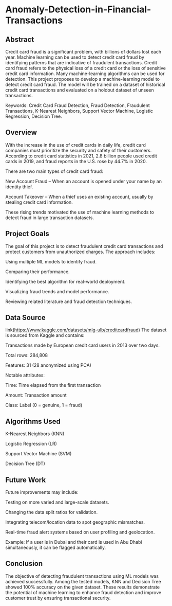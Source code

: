 # Anomaly-Detection-in-Financial-Transactions

## Abstract
Credit card fraud is a significant problem, with billions of dollars lost each year. Machine learning can be used to detect credit card fraud by identifying patterns that are indicative of fraudulent transactions. Credit card fraud refers to the physical loss of a credit card or the loss of sensitive credit card information. Many machine-learning algorithms can be used for detection. This project proposes to develop a machine-learning model to detect credit card fraud. The model will be trained on a dataset of historical credit card transactions and evaluated on a holdout dataset of unseen transactions.

Keywords: Credit Card Fraud Detection, Fraud Detection, Fraudulent Transactions, K-Nearest Neighbors, Support Vector Machine, Logistic Regression, Decision Tree.

## Overview
With the increase in the use of credit cards in daily life, credit card companies must prioritize the security and safety of their customers. According to credit card statistics in 2021, 2.8 billion people used credit cards in 2019, and fraud reports in the U.S. rose by 44.7% in 2020.

There are two main types of credit card fraud:

New Account Fraud – When an account is opened under your name by an identity thief.

Account Takeover – When a thief uses an existing account, usually by stealing credit card information.

These rising trends motivated the use of machine learning methods to detect fraud in large transaction datasets.

## Project Goals
The goal of this project is to detect fraudulent credit card transactions and protect customers from unauthorized charges. The approach includes:

Using multiple ML models to identify fraud.

Comparing their performance.

Identifying the best algorithm for real-world deployment.

Visualizing fraud trends and model performance.

Reviewing related literature and fraud detection techniques.

## Data Source
link(https://www.kaggle.com/datasets/mlg-ulb/creditcardfraud)
The dataset is sourced from Kaggle and contains:

Transactions made by European credit card users in 2013 over two days.

Total rows: 284,808

Features: 31 (28 anonymized using PCA)

Notable attributes:

Time: Time elapsed from the first transaction

Amount: Transaction amount

Class: Label (0 = genuine, 1 = fraud)

## Algorithms Used
K-Nearest Neighbors (KNN)

Logistic Regression (LR)

Support Vector Machine (SVM)

Decision Tree (DT)

## Future Work
Future improvements may include:

Testing on more varied and large-scale datasets.

Changing the data split ratios for validation.

Integrating telecom/location data to spot geographic mismatches.

Real-time fraud alert systems based on user profiling and geolocation.

Example: If a user is in Dubai and their card is used in Abu Dhabi simultaneously, it can be flagged automatically.

## Conclusion
The objective of detecting fraudulent transactions using ML models was achieved successfully. Among the tested models, KNN and Decision Tree showed 100% accuracy on the given dataset. These results demonstrate the potential of machine learning to enhance fraud detection and improve customer trust by ensuring transactional security.

